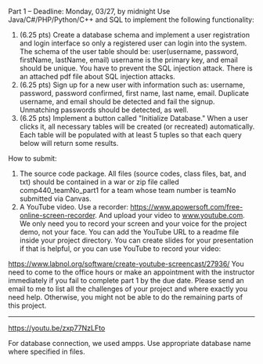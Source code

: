 Part 1 – Deadline: Monday, 03/27, by midnight
Use Java/C#/PHP/Python/C++ and SQL to implement the following functionality:

1. (6.25 pts) Create a database schema and implement a user registration and login interface so
  only a registered user can login into the system. The schema of the user table should be:
  user(username, password, firstName, lastName, email)
  username is the primary key, and email should be unique. You have to prevent the SQL
  injection attack. There is an attached pdf file about SQL injection attacks.
2. (6.25 pts) Sign up for a new user with information such as: username, password, password
  confirmed, first name, last name, email. Duplicate username, and email should be detected and
  fail the signup. Unmatching passwords should be detected, as well.
3. (6.25 pts) Implement a button called "Initialize Database." When a user clicks it, all necessary
  tables will be created (or recreated) automatically. Each table will be populated with at least 5
  tuples so that each query below will return some results.

How to submit:
1. The source code package. All files (source codes, class files, bat, and txt) should be contained
  in a war or zip file called comp440_teamNo_part1 for a team whose team number is teamNo
  submitted via Canvas.
2. A YouTube video. Use a recorder: https://www.apowersoft.com/free-online-screen-recorder.
  And upload your video to www.youtube.com. We only need you to record your screen and your
  voice for the project demo, not your face. You can add the YouTube URL to a readme file inside
  your project directory. You can create slides for your presentation if that is helpful, or you can
  use YouTube to record your video:
  
https://www.labnol.org/software/create-youtube-screencast/27936/
You need to come to the office hours or make an appointment with the instructor immediately if
you fail to complete part 1 by the due date. Please send an email to me to list all the challenges of
your project and where exactly you need help. Otherwise, you might not be able to do the remaining
parts of this project.

---------------------------------------------------------------------------------------------------------
https://youtu.be/zxp77NzLFto

For database connection, we used ampps. Use appropriate database name where specified in files. 

